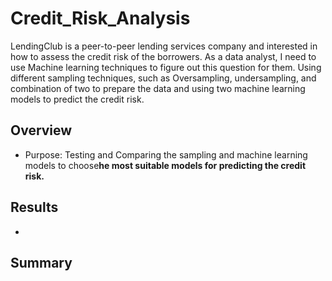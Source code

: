 # Credit_Risk_Analysis
LendingClub is a peer-to-peer lending services company and interested in how to assess the credit risk of the borrowers. As a data analyst, I need to use Machine learning techniques to figure out this question for them. Using different sampling techniques, such as Oversampling, undersampling, and combination of two to prepare the data and using two machine learning models to predict the credit risk.
## Overview
- Purpose: Testing and Comparing the sampling and machine learning models to choose**he most suitable models for predicting the credit risk.**

## Results
- 

## Summary
